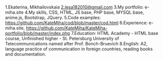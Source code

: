 1.Ekaterina, Mikhailovskaia
2.lesa182010@gmail.com
3.My portfolio: e-miha.site
4.My skills, CSS, HTML, JS base, PHP base, MYSQL base, anime.js, Bootstrap, JQuery.
5.Code examples: https://github.com/KateMiha/cod/blob/master/cod.html
6.Experience: e-miha.site, https://github.com/KateMiha/KateMiha-portfolio/blob/master/index.php
7.Education: HTML Academy - HTML base course, Unfinished higher - St. Petersburg University of Telecommunications named after Prof. Bonch-Bruevich
8.English: A2, language practice of communication in foreign countries, reading books and documentation.
